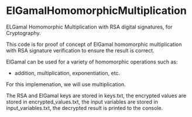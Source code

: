 # ElGamalHomomorphicMultiplication
ELGamal Homomorphic Multiplication with RSA digital signatures, for Cryptography.



This code is for proof of concept of ElGamal homomorphic multiplication with RSA signature verification to ensure the result is correct.

ElGamal can be used for a variety of homomorphic operations such as:

  - addition, multiplication, exponentiation, etc.

For this implemenation, we will use multiplication.


The RSA and ElGamal keys are stored in keys.txt,
the encrypted values are stored in encrypted_values.txt,
the input variables are stored in input_variables.txt,
the decrypted result is printed to the console.

